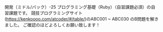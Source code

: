 開発（ミドル/バック）-25 プログラミング基礎（Ruby）（自習課題必須）の自習課題です。
競技プログラミングサイト(https://kenkoooo.com/atcoder/#/table/)のABC001 ~ ABC030 のB問題を解きました。
ご確認のほどよろしくお願い致します！
